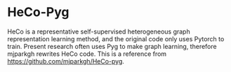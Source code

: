 # HeCo-Pyg

HeCo is a representative self-supervised heterogeneous graph representation learning method, and the original code only uses Pytorch to train. 
Present research often uses Pyg to make graph learning, therefore mjparkgh rewrites HeCo code.
This is a reference from https://github.com/mjparkgh/HeCo-pyg. 

